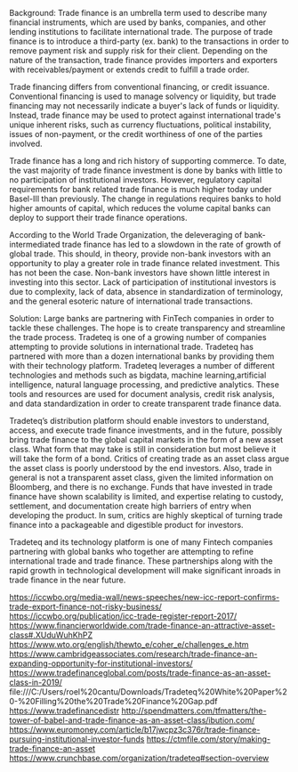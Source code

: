 
Background:
Trade finance is an umbrella term used to describe many financial instruments, which are used by banks, companies, and other lending institutions to facilitate international trade. The purpose of trade finance is to introduce a third-party (ex. bank) to the transactions in order to remove payment risk and supply risk for their client. Depending on the nature of the transaction, trade finance provides importers and exporters with receivables/payment or extends credit to fulfill a trade order. 

Trade financing differs from conventional financing, or credit issuance. Conventional financing is used to manage solvency or liquidity, but trade financing may not necessarily indicate a buyer's lack of funds or liquidity. Instead, trade finance may be used to protect against international trade's unique inherent risks, such as currency fluctuations, political instability, issues of non-payment, or the credit worthiness of one of the parties involved.

Trade finance has a long and rich history of supporting commerce. To date, the vast majority of trade finance investment is done by banks with little to no participation of institutional investors. However, regulatory capital requirements for bank related trade finance is much higher today under Basel-III than previously. The change in regulations requires banks to hold higher amounts of capital, which reduces the volume capital banks can deploy to support their trade finance operations. 

According to the World Trade Organization, the deleveraging of bank-intermediated trade finance has led to a slowdown in the rate of growth of global trade. This should, in theory, provide non-bank investors with an opportunity to play a greater role in trade finance related investment. This has not been the case. Non-bank investors have shown little interest in investing into this sector. Lack of participation of institutional investors is due to complexity, lack of data, absence in standardization of terminology, and the general esoteric nature of international trade transactions.

Solution:
Large banks are partnering with FinTech companies in order to tackle these challenges. The hope is to create transparency and streamline the trade process. Tradeteq is one of a growing number of companies attempting to provide solutions in international trade. Tradeteq has partnered with more than a dozen international banks by providing them with their technology platform. Tradeteq leverages a number of different technologies and methods such as bigdata, machine learning,artificial intelligence, natural language processing, and predictive analytics. These tools and resources are used for document analysis, credit risk analysis, and data standardization in order to create transparent trade finance data.

Tradeteq’s distribution platform should enable investors to understand, access, and execute trade finance investments, and in the future, possibly bring trade finance to the global capital markets in the form of a new asset class. What form that may take is still in consideration but most believe it will take the form of a bond. Critics of creating trade as an asset class argue the asset class is poorly understood by the end investors. Also, trade in general is not a transparent asset class, given the limited information on Bloomberg, and there is no exchange. Funds that have invested in trade finance have shown scalability is limited, and expertise relating to custody, settlement, and documentation create high barriers of entry when developing the product. In sum, critics are highly skeptical of turning trade finance into a packageable and digestible product for investors.

Tradeteq and its technology platform is one of many Fintech companies partnering with global banks who together are attempting to refine international trade and trade finance. These partnerships along with the rapid growth in technological development will make significant inroads in trade finance in the near future.
  

https://iccwbo.org/media-wall/news-speeches/new-icc-report-confirms-trade-export-finance-not-risky-business/
https://iccwbo.org/publication/icc-trade-register-report-2017/
https://www.financierworldwide.com/trade-finance-an-attractive-asset-class#.XUduWuhKhPZ
https://www.wto.org/english/thewto_e/coher_e/challenges_e.htm
https://www.cambridgeassociates.com/research/trade-finance-an-expanding-opportunity-for-institutional-investors/
https://www.tradefinanceglobal.com/posts/trade-finance-as-an-asset-class-in-2019/
file:///C:/Users/roel%20cantu/Downloads/Tradeteq%20White%20Paper%20-%20Filling%20the%20Trade%20Finance%20Gap.pdf
https://www.tradefinancedistr http://spendmatters.com/tfmatters/the-tower-of-babel-and-trade-finance-as-an-asset-class/ibution.com/
https://www.euromoney.com/article/b17jwcpz3c376r/trade-finance-pursuing-institutional-investor-funds
https://ctmfile.com/story/making-trade-finance-an-asset
https://www.crunchbase.com/organization/tradeteq#section-overview
